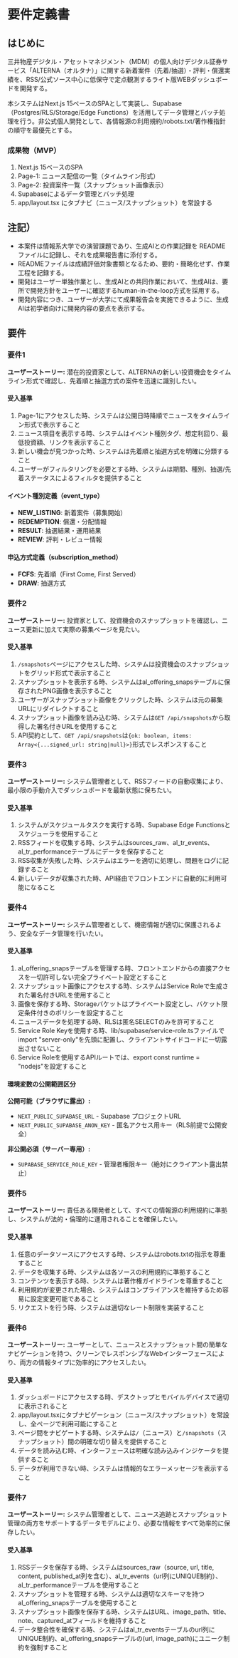 # 要件定義書

## はじめに

三井物産デジタル・アセットマネジメント（MDM）の個人向けデジタル証券サービス「ALTERNA（オルタナ）」に関する新着案件（先着/抽選）・評判・償還実績を、RSS/公式ソース中心に低保守で定点観測するライト版WEBダッシュボードを開発する。

本システムはNext.js 15ベースのSPAとして実装し、Supabase（Postgres/RLS/Storage/Edge Functions）を活用してデータ管理とバッチ処理を行う。非公式個人開発として、各情報源の利用規約/robots.txt/著作権指針の順守を最優先とする。

### 成果物（MVP）
1. Next.js 15ベースのSPA
2. Page-1: ニュース配信の一覧（タイムライン形式）
3. Page-2: 投資案件一覧（スナップショット画像表示）
4. Supabaseによるデータ管理とバッチ処理
5. app/layout.tsx にタブナビ（ニュース/スナップショット）を常設する

## **注記）**
* 本案件は情報系大学での演習課題であり、生成AIとの作業記録を README ファイルに記録し、それを成果報告書に添付する。  
* READMEファイルは成績評価対象書類となるため、要約・簡略化せず、作業工程を記録する。  
* 開発はユーザー単独作業とし、生成AIとの共同作業において、生成AIは、要所で開発方針をユーザーに確認するhuman-in-the-loop方式を採用する。   
* 開発内容につき、ユーザーが大学にて成果報告会を実施できるように、生成AIは初学者向けに開発内容の要点を表示する。


## 要件

### 要件1

**ユーザーストーリー:** 潜在的投資家として、ALTERNAの新しい投資機会をタイムライン形式で確認し、先着順と抽選方式の案件を迅速に識別したい。

#### 受入基準

1. Page-1にアクセスした時、システムは公開日時降順でニュースをタイムライン形式で表示すること
2. ニュース項目を表示する時、システムはイベント種別タグ、想定利回り、最低投資額、リンクを表示すること
3. 新しい機会が見つかった時、システムは先着順と抽選方式を明確に分類すること
4. ユーザーがフィルタリングを必要とする時、システムは期間、種別、抽選/先着ステータスによるフィルタを提供すること

#### イベント種別定義（event_type）
- **NEW_LISTING**: 新着案件（募集開始）
- **REDEMPTION**: 償還・分配情報
- **RESULT**: 抽選結果・運用結果
- **REVIEW**: 評判・レビュー情報

#### 申込方式定義（subscription_method）
- **FCFS**: 先着順（First Come, First Served）
- **DRAW**: 抽選方式

### 要件2

**ユーザーストーリー:** 投資家として、投資機会のスナップショットを確認し、ニュース更新に加えて実際の募集ページを見たい。

#### 受入基準

1. `/snapshots`ページにアクセスした時、システムは投資機会のスナップショットをグリッド形式で表示すること
2. スナップショットを表示する時、システムはal_offering_snapsテーブルに保存されたPNG画像を表示すること
3. ユーザーがスナップショット画像をクリックした時、システムは元の募集URLにリダイレクトすること
4. スナップショット画像を読み込む時、システムは`GET /api/snapshots`から取得した署名付きURLを使用すること
5. API契約として、`GET /api/snapshots`は`{ok: boolean, items: Array<{...signed_url: string|null}>}`形式でレスポンスすること

### 要件3

**ユーザーストーリー:** システム管理者として、RSSフィードの自動収集により、最小限の手動介入でダッシュボードを最新状態に保ちたい。

#### 受入基準

1. システムがスケジュールタスクを実行する時、Supabase Edge Functionsとスケジューラを使用すること
2. RSSフィードを収集する時、システムはsources_raw、al_tr_events、al_tr_performanceテーブルにデータを保存すること
3. RSS収集が失敗した時、システムはエラーを適切に処理し、問題をログに記録すること
4. 新しいデータが収集された時、API経由でフロントエンドに自動的に利用可能になること

### 要件4

**ユーザーストーリー:** システム管理者として、機密情報が適切に保護されるよう、安全なデータ管理を行いたい。

#### 受入基準

1. al_offering_snapsテーブルを管理する時、フロントエンドからの直接アクセスを一切許可しない完全プライベート設定とすること
2. スナップショット画像にアクセスする時、システムはService Roleで生成された署名付きURLを使用すること
3. 画像を保存する時、Storageバケットはプライベート設定とし、バケット限定条件付きのポリシーを設定すること
4. ニュースデータを処理する時、RLSは匿名SELECTのみを許可すること
5. Service Role Keyを使用する時、lib/supabase/service-role.tsファイルでimport "server-only"を先頭に配置し、クライアントサイドコードに一切露出させないこと
6. Service Roleを使用するAPIルートでは、export const runtime = "nodejs"を設定すること

#### 環境変数の公開範囲区分
**公開可能（ブラウザに露出）:**
- `NEXT_PUBLIC_SUPABASE_URL` - Supabase プロジェクトURL
- `NEXT_PUBLIC_SUPABASE_ANON_KEY` - 匿名アクセス用キー（RLS前提で公開安全）

**非公開必須（サーバー専用）:**
- `SUPABASE_SERVICE_ROLE_KEY` - 管理者権限キー（絶対にクライアント露出禁止）

### 要件5

**ユーザーストーリー:** 責任ある開発者として、すべての情報源の利用規約に準拠し、システムが法的・倫理的に運用されることを確保したい。

#### 受入基準

1. 任意のデータソースにアクセスする時、システムはrobots.txtの指示を尊重すること
2. データを収集する時、システムは各ソースの利用規約に準拠すること
3. コンテンツを表示する時、システムは著作権ガイドラインを尊重すること
4. 利用規約が変更された場合、システムはコンプライアンスを維持するため容易に設定変更可能であること
5. リクエストを行う時、システムは適切なレート制限を実装すること

### 要件6

**ユーザーストーリー:** ユーザーとして、ニュースとスナップショット間の簡単なナビゲーションを持つ、クリーンでレスポンシブなWebインターフェースにより、両方の情報タイプに効率的にアクセスしたい。

#### 受入基準

1. ダッシュボードにアクセスする時、デスクトップとモバイルデバイスで適切に表示されること
2. app/layout.tsxにタブナビゲーション（ニュース/スナップショット）を常設し、全ページで利用可能にすること
3. ページ間をナビゲートする時、システムは`/`（ニュース）と`/snapshots`（スナップショット）間の明確な切り替えを提供すること
4. データを読み込む時、インターフェースは明確な読み込みインジケータを提供すること
5. データが利用できない時、システムは情報的なエラーメッセージを表示すること

### 要件7

**ユーザーストーリー:** システム管理者として、ニュース追跡とスナップショット管理の両方をサポートするデータモデルにより、必要な情報をすべて効率的に保存したい。

#### 受入基準

1. RSSデータを保存する時、システムはsources_raw（source, url, title, content, published_at列を含む）、al_tr_events（url列にUNIQUE制約）、al_tr_performanceテーブルを使用すること
2. スナップショットを管理する時、システムは適切なスキーマを持つal_offering_snapsテーブルを使用すること
3. スナップショット画像を保存する時、システムはURL、image_path、title、note、captured_atフィールドを維持すること
4. データ整合性を確保する時、システムはal_tr_eventsテーブルのurl列にUNIQUE制約、al_offering_snapsテーブルの(url, image_path)にユニーク制約を強制すること